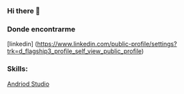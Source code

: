 ### Hi there 👋

<!--
**pablogomez59/pablogomez59** is a ✨ _special_ ✨ repository because its `README.md` (this file) appears on your GitHub profile.

Here are some ideas to get you started:

- 🔭 I’m currently working on ...
- 🌱 I’m currently learning ...
- 👯 I’m looking to collaborate on ...
- 🤔 I’m looking for help with ...
- 💬 Ask me about ...
- 📫 How to reach me: ...
- 😄 Pronouns: ...
- ⚡ Fun fact: ...
-->
### Donde encontrarme
[linkedin] (https://www.linkedin.com/public-profile/settings?trk=d_flagship3_profile_self_view_public_profile)
### Skills:
[Andriod Studio](https://img.shields.io/badge/Android-Studio-you_like-blue)

